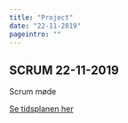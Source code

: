 ```yaml
---
title: "Project"
date: "22-11-2019"
pageintro: ""
---
```

         

## SCRUM 22-11-2019
Scrum møde

[Se tidsplanen her](./3_sem_22112019.pdf)
